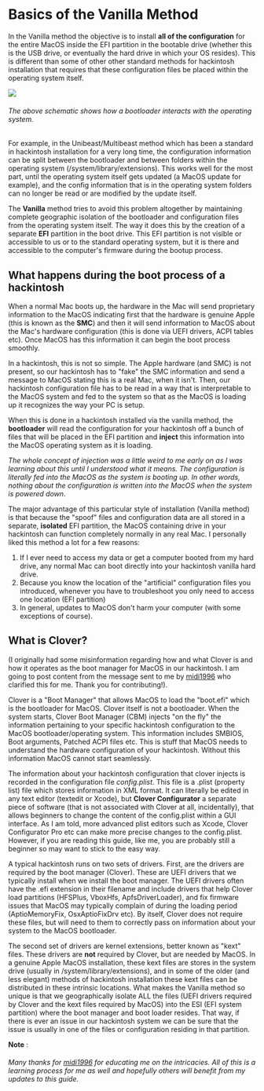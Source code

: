 # Basics of the Vanilla Method

In the Vanilla method the objective is to install **all of the configuration** for the entire MacOS inside the EFI partition in the bootable drive (whether this is the USB drive, or eventually the hard drive in which your OS resides). This is different than some of other other standard methods for hackintosh installation that requires that these configuration files be placed within the operating system itself.

![](http://cecs.wright.edu/~pmateti/Courses/4350/Lectures/SysProgs/Figures/bootloader.png)
###### The above schematic shows how a bootloader interacts with the operating system. 

For example, in the Unibeast/Multibeast method which has been a standard in hackintosh installation for a very long time, the configuration information can be split between the bootloader and between folders within the operating system (/system/library/extensions). This works well for the most part, until the operating system itself gets updated (a MacOS update for example), and the config information that is in the operating system folders can no longer be read or are modified by the update itself.

The **Vanilla** method tries to avoid this problem altogether by maintaining complete geographic isolation of the bootloader and configuration files from the operating system itself. The way it does this by the creation of a separate **EFI** partition in the boot drive. This EFI partition is not visible or accessible to us or to the standard operating system, but it is there and accessible to the computer's firmware during the bootup process.


## What happens during the boot process of a hackintosh

When a normal Mac boots up, the hardware in the Mac will send proprietary information to the MacOS indicating first that the hardware is genuine Apple (this is known as the **SMC**) and then it will send information to MacOS about the Mac's hardware configuration (this is done via UEFI drivers, ACPI tables etc). Once MacOS has this information it can begin the boot process smoothly. 

In a hackintosh, this is not so simple. The Apple hardware (and SMC) is not present, so our hackintosh has to "fake" the SMC information and send a message to MacOS stating this is a real Mac, when it isn't. Then, our hackintosh configuration file has to be read in a way that is interpretable to the MacOS system and fed to the system so that as the MacOS is loading up it recognizes the way your PC is setup.

When this is done in a hackintosh installed via the vanilla method, the **bootloader** will read the configuration for your hackintosh off a bunch of files that will be placed in the EFI partition and **inject** this information into the MacOS operating system as it is loading. 

*The whole concept of injection was a little weird to me early on as I was learning about this until I understood what it means. The configuration is literally fed into the MacOS as the system is booting up. In other words, nothing about the configuration is written into the MacOS when the system is powered down*.

The major advantage of this particular style of installation (Vanilla method) is that because the "spoof" files and configuration data are all stored in a separate, **isolated** EFI partition, the MacOS containing drive in your hackintosh  can function completely normally in any real Mac. I personally liked this method a lot for a few reasons:

1. If I ever need to access my data or get a computer booted from my hard drive, any normal Mac can boot directly into your hackintosh vanilla hard drive. 
2. Because you know the location of the "artificial" configuration files you introduced, whenever you have to troubleshoot you only need to access one location (EFI partition)
3. In general, updates to MacOS don't harm your computer (with some exceptions of course). 

## What is Clover?

(I originally had some misinformation regarding how and what Clover is and how it operates as the boot manager for MacOS in our hackintosh. I am going to post content from the message sent to me by [midi1996](https://github.com/midi1996) who clarified this for me. Thank you for contributing!). 

Clover is a "Boot Manager" that allows MacOS to load the "boot.efi" which is the bootloader for MacOS. Clover itself is not a bootloader. When the system starts, Clover Boot Manager (CBM) injects "on the fly" the information pertaining to your specific hackintosh configuration to the MacOS bootloader/operating system. This information includes SMBIOS, Boot arguments, Patched ACPI files etc. This is stuff that MacOS needs to understand the hardware configuration of your hackintosh. Without this information MacOS cannot start seamlessly.

The information about your hackintosh configuration that clover injects is recorded in the configuration file *config.plist*. This file is a .plist (property list) file which stores information in XML format. It can literally be edited in any text editor (textedit or Xcode), but **Clover Configurator** a separate piece of software (that is not associated with Clover at all, incidentally), that allows beginners to change the content of the config.plist within a GUI interface. As I am told, more advanced plist editors such as Xcode, Clover Configurator Pro etc can make more precise changes to the config.plist. However, if you are reading this guide, like me, you are probably still a beginner so may want to stick to the easy way.

A typical hackintosh runs on two sets of drivers. First, are the drivers are required by the boot manager (Clover). These are UEFI drivers that we typically install when we install the boot manager. The UEFI drivers often have the .efi extension in their filename and include drivers that help Clover load partitions (HFSPlus, VboxHfs, ApfsDriverLoader), and fix firmware issues that MacOS may typically complain of during the loading period (AptioMemoryFix, OsxAptioFixDrv etc). By itself, Clover does not require these files, but will need to them to correctly pass on information about your system to the MacOS bootloader.

The second set of drivers are kernel extensions, better known as "kext" files. These drivers are **not** required by Clover, but are needed by MacOS. In a genuine Apple MacOS installation, these kext files are stores in the system drive (usually in /system/library/extensions), and in some of the older (and less elegant) methods of hackintosh installation these kext files can be distributed in these intrinsic locations. What makes the Vanilla method so unique is that we geographically isolate ALL the files (UEFI drivers required by Clover and the kext files required by MacOS) into the ESI (EFI system partition) where the boot manager and boot loader resides. That way, if there is ever an issue in our hackintosh system we can be sure that the issue is usually in one of the files or configuration residing in that partition. 

**Note** : 
###### Many thanks for [midi1996](https://github.com/midi1996) for educating me on the intricacies. All of this is a learning process for me as well and hopefully others will benefit from my updates to this guide.
